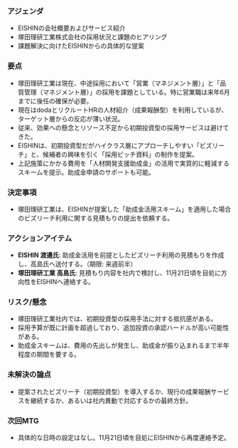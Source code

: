 ### アジェンダ
- EISHINの会社概要およびサービス紹介
- 塚田理研工業株式会社の採用状況と課題のヒアリング
- 課題解決に向けたEISHINからの具体的な提案

### 要点
- 塚田理研工業は現在、中途採用において「営業（マネジメント層）」と「品質管理（マネジメント層）」の採用を課題としている。特に営業職は来年6月までに後任の確保が必要。
- 現在はdodaとリクルートHRの人材紹介（成果報酬型）を利用しているが、ターゲット層からの反応が薄い状況。
- 従来、効果への懸念とリソース不足から初期投資型の採用サービスは避けてきた。
- EISHINは、初期投資型だがハイクラス層にアプローチしやすい「ビズリーチ」と、候補者の興味を引く「採用ピッチ資料」の制作を提案。
- 上記施策にかかる費用を「人材開発支援助成金」の活用で実質的に軽減するスキームを提示。助成金申請のサポートも可能。

### 決定事項
- 塚田理研工業は、EISHINが提案した「助成金活用スキーム」を適用した場合のビズリーチ利用に関する見積もりの提出を依頼する。

### アクションアイテム
- **EISHIN 渡邉氏**: 助成金活用を前提としたビズリーチ利用の見積もりを作成し、高島氏へ送付する。（期限: 来週前半）
- **塚田理研工業 高島氏**: 見積もり内容を社内で検討し、11月21日頃を目処に方向性をEISHINへ連絡する。

### リスク/懸念
- 塚田理研工業社内では、初期投資型の採用手法に対する抵抗感がある。
- 採用予算が既に計画を超過しており、追加投資の承認ハードルが高い可能性がある。
- 助成金スキームは、費用の先出しが発生し、助成金が振り込まれるまで半年程度の期間を要する。

### 未解決の論点
- 提案されたビズリーチ（初期投資型）を導入するか、現行の成果報酬サービスを継続するか、あるいは社内異動で対応するかの最終方針。

### 次回MTG
- 具体的な日時の設定はなし。11月21日頃を目処にEISHINから再度連絡予定。